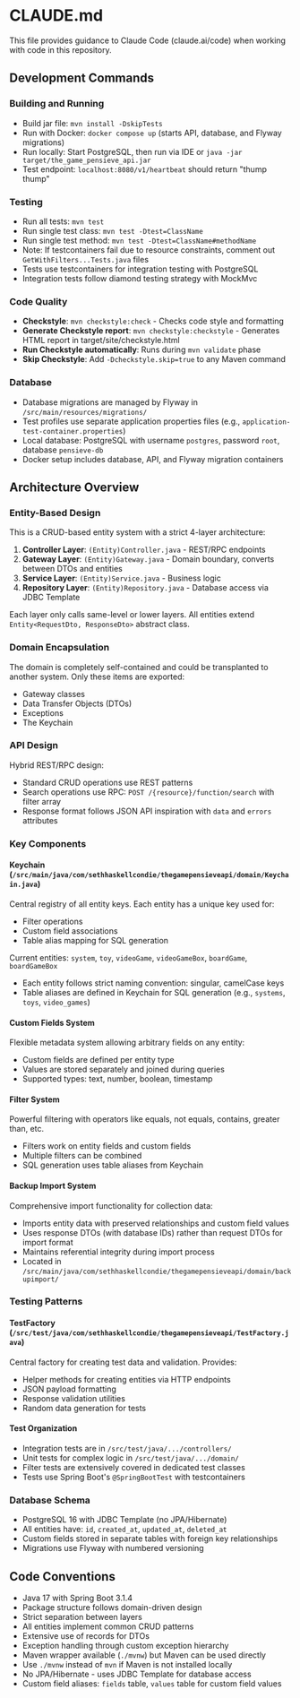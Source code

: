 # CLAUDE.md

This file provides guidance to Claude Code (claude.ai/code) when working with code in this repository.

## Development Commands

### Building and Running
- Build jar file: `mvn install -DskipTests`
- Run with Docker: `docker compose up` (starts API, database, and Flyway migrations)
- Run locally: Start PostgreSQL, then run via IDE or `java -jar target/the_game_pensieve_api.jar`
- Test endpoint: `localhost:8080/v1/heartbeat` should return "thump thump"

### Testing
- Run all tests: `mvn test`
- Run single test class: `mvn test -Dtest=ClassName`
- Run single test method: `mvn test -Dtest=ClassName#methodName`
- Note: If testcontainers fail due to resource constraints, comment out `GetWithFilters...Tests.java` files
- Tests use testcontainers for integration testing with PostgreSQL
- Integration tests follow diamond testing strategy with MockMvc

### Code Quality
- **Checkstyle**: `mvn checkstyle:check` - Checks code style and formatting
- **Generate Checkstyle report**: `mvn checkstyle:checkstyle` - Generates HTML report in target/site/checkstyle.html
- **Run Checkstyle automatically**: Runs during `mvn validate` phase
- **Skip Checkstyle**: Add `-Dcheckstyle.skip=true` to any Maven command

### Database
- Database migrations are managed by Flyway in `/src/main/resources/migrations/`
- Test profiles use separate application properties files (e.g., `application-test-container.properties`)
- Local database: PostgreSQL with username `postgres`, password `root`, database `pensieve-db`
- Docker setup includes database, API, and Flyway migration containers

## Architecture Overview

### Entity-Based Design
This is a CRUD-based entity system with a strict 4-layer architecture:

1. **Controller Layer**: `(Entity)Controller.java` - REST/RPC endpoints
2. **Gateway Layer**: `(Entity)Gateway.java` - Domain boundary, converts between DTOs and entities
3. **Service Layer**: `(Entity)Service.java` - Business logic
4. **Repository Layer**: `(Entity)Repository.java` - Database access via JDBC Template

Each layer only calls same-level or lower layers. All entities extend `Entity<RequestDto, ResponseDto>` abstract class.

### Domain Encapsulation
The domain is completely self-contained and could be transplanted to another system. Only these items are exported:
- Gateway classes
- Data Transfer Objects (DTOs)
- Exceptions
- The Keychain

### API Design
Hybrid REST/RPC design:
- Standard CRUD operations use REST patterns
- Search operations use RPC: `POST /{resource}/function/search` with filter array
- Response format follows JSON API inspiration with `data` and `errors` attributes

### Key Components

#### Keychain (`/src/main/java/com/sethhaskellcondie/thegamepensieveapi/domain/Keychain.java`)
Central registry of all entity keys. Each entity has a unique key used for:
- Filter operations
- Custom field associations
- Table alias mapping for SQL generation

Current entities: `system`, `toy`, `videoGame`, `videoGameBox`, `boardGame`, `boardGameBox`
- Each entity follows strict naming convention: singular, camelCase keys
- Table aliases are defined in Keychain for SQL generation (e.g., `systems`, `toys`, `video_games`)

#### Custom Fields System
Flexible metadata system allowing arbitrary fields on any entity:
- Custom fields are defined per entity type
- Values are stored separately and joined during queries
- Supported types: text, number, boolean, timestamp

#### Filter System
Powerful filtering with operators like equals, not equals, contains, greater than, etc.
- Filters work on entity fields and custom fields
- Multiple filters can be combined
- SQL generation uses table aliases from Keychain

#### Backup Import System
Comprehensive import functionality for collection data:
- Imports entity data with preserved relationships and custom field values
- Uses response DTOs (with database IDs) rather than request DTOs for import format
- Maintains referential integrity during import process
- Located in `/src/main/java/com/sethhaskellcondie/thegamepensieveapi/domain/backupimport/`

### Testing Patterns

#### TestFactory (`/src/test/java/com/sethhaskellcondie/thegamepensieveapi/TestFactory.java`)
Central factory for creating test data and validation. Provides:
- Helper methods for creating entities via HTTP endpoints
- JSON payload formatting
- Response validation utilities
- Random data generation for tests

#### Test Organization
- Integration tests are in `/src/test/java/.../controllers/`
- Unit tests for complex logic in `/src/test/java/.../domain/`
- Filter tests are extensively covered in dedicated test classes
- Tests use Spring Boot's `@SpringBootTest` with testcontainers

### Database Schema
- PostgreSQL 16 with JDBC Template (no JPA/Hibernate)
- All entities have: `id`, `created_at`, `updated_at`, `deleted_at`
- Custom fields stored in separate tables with foreign key relationships
- Migrations use Flyway with numbered versioning

## Code Conventions
- Java 17 with Spring Boot 3.1.4
- Package structure follows domain-driven design
- Strict separation between layers
- All entities implement common CRUD patterns
- Extensive use of records for DTOs
- Exception handling through custom exception hierarchy
- Maven wrapper available (`./mvnw`) but Maven can be used directly
- Use `./mvnw` instead of `mvn` if Maven is not installed locally
- No JPA/Hibernate - uses JDBC Template for database access
- Custom field aliases: `fields` table, `values` table for custom field values
